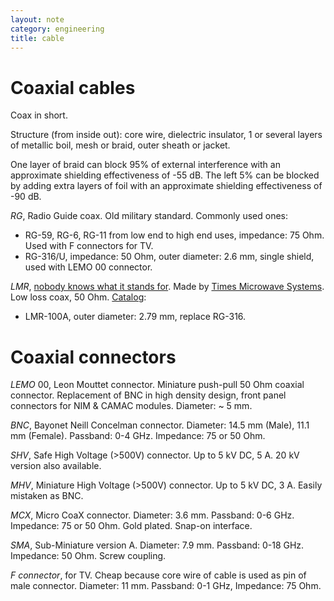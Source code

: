 ```yaml
---
layout: note
category: engineering
title: cable
---
```


Coaxial cables
==============

Coax in short.

Structure (from inside out): core wire, dielectric insulator, 1 or several
layers of metallic boil, mesh or braid, outer sheath or jacket.

One layer of braid can block 95% of external interference with an approximate
shielding effectiveness of -55 dB. The left 5% can be blocked by adding extra
layers of foil with an approximate shielding effectiveness of -90 dB.

*RG*, Radio Guide coax. Old military standard. Commonly used ones:

- RG-59, RG-6, RG-11 from low end to high end uses, impedance: 75 Ohm. Used
  with F connectors for TV. 
- RG-316/U, impedance: 50 Ohm, outer diameter: 2.6 mm, single shield,
  used with LEMO 00 connector.

*LMR*, [nobody knows what it stands for][k3dav]. Made by [Times Microwave
Systems][times]. Low loss coax, 50 Ohm. [Catalog][cat]:

- LMR-100A, outer diameter: 2.79 mm, replace RG-316.

[k3dav]:http://www.k3dav.com/lmrcoaxialcables.htm
[times]:http://www.timesmicrowave.com/cms/products/cables/lmr/
[cat]:http://www.timesmicrowave.com/documents/resources/Complete%20Catalog.pdf

Coaxial connectors
==================

*LEMO* 00, Leon Mouttet connector. Miniature push-pull 50 Ohm coaxial
connector. Replacement of BNC in high density design, front panel connectors
for NIM & CAMAC modules. Diameter: ~ 5 mm.

*BNC*, Bayonet Neill Concelman connector. Diameter: 14.5 mm (Male), 11.1 mm
(Female). Passband: 0-4 GHz. Impedance: 75 or 50 Ohm.

*SHV*, Safe High Voltage (>500V) connector. Up to 5 kV DC, 5 A. 20 kV version
also available.

*MHV*, Miniature High Voltage (>500V) connector. Up to 5 kV DC, 3 A. Easily
mistaken as BNC.

*MCX*, Micro CoaX connector. Diameter: 3.6 mm. Passband: 0-6 GHz. Impedance: 75
or 50 Ohm. Gold plated. Snap-on interface.

*SMA*, Sub-Miniature version A. Diameter: 7.9 mm. Passband: 0-18 GHz.
Impedance: 50 Ohm. Screw coupling.

*F connector*, for TV. Cheap because core wire of cable is used as pin of male
connector. Diameter: 11 mm. Passband: 0-1 GHz, Impedance: 75 Ohm.


